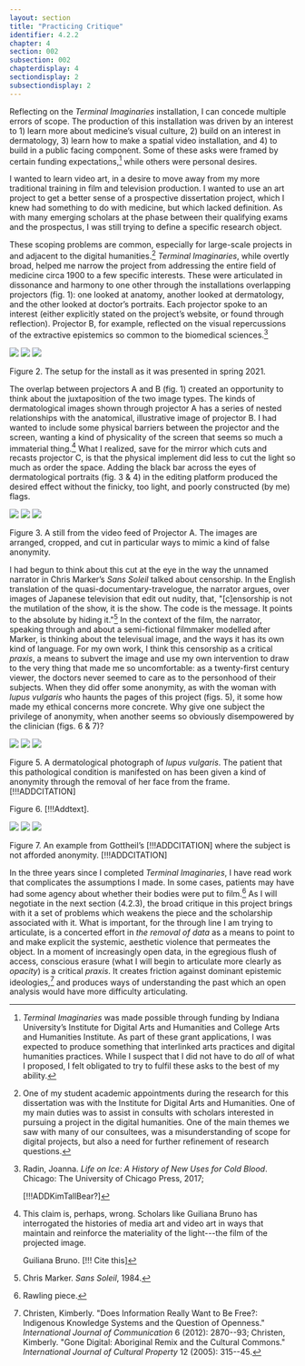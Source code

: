 ```yaml
---
layout: section
title: "Practicing Critique"
identifier: 4.2.2
chapter: 4
section: 002
subsection: 002
chapterdisplay: 4
sectiondisplay: 2
subsectiondisplay: 2
---
```


Reflecting on the *Terminal Imaginaries* installation, I can concede multiple errors of scope. The production of this installation was driven by an interest to 1) learn more about medicine’s visual culture, 2) build on an interest in dermatology, 3) learn how to make a spatial video installation, and 4) to build in a public facing component. Some of these asks were framed by certain funding expectations,[^fn1] while others were personal desires.

I wanted to learn video art, in a desire to move away from my more traditional training in film and television production. I wanted to use an art project to get a better sense of a prospective dissertation project, which I knew had something to do with medicine, but which lacked definition. As with many emerging scholars at the phase between their qualifying exams and the prospectus, I was still trying to define a specific research object.

These scoping problems are common, especially for large-scale projects in and adjacent to the digital humanities.[^fn2] *Terminal Imaginaries*, while overtly broad, helped me narrow the project from addressing the entire field of medicine circa 1900 to a few specific interests. These were articulated in dissonance and harmony to one other through the installations overlapping projectors (fig. 1): one looked at anatomy, another looked at dermatology, and the other looked at doctor’s portraits. Each projector spoke to an interest (either explicitly stated on the project’s website, or found through reflection).  Projector B, for example, reflected on the visual repercussions of the extractive epistemics so common to the biomedical sciences.[^fn3]

<img id="terminalimaginarieslivetest" class="opaque" src="{{ site.baseurl }}/assets/items/terminalimaginarieslivetest_opaque.jpg">
<img id="terminalimaginarieslivetest" class="transparent" src="{{ site.baseurl }}/assets/items/terminalimaginarieslivetes_opaque.jpg">
<img id="terminalimaginarieslivetest" class="semi-opaque" src="{{ site.baseurl }}/assets/items/terminalimaginarieslivetest_partial.jpg">

Figure 2. The setup for the install as it was presented in spring 2021.

The overlap between projectors A and B (fig. 1) created an opportunity to think about the juxtaposition of the two image types. The kinds of dermatological images shown through projector A has a series of nested relationships with the anatomical, illustrative image of projector B. I had wanted to include some physical barriers between the projector and the screen, wanting a kind of physicality of the screen that seems so much a immaterial thing.[^fn4] What I realized, save for the mirror which cuts and recasts projector C, is that the physical implement did less to cut the light so much as order the space. Adding the black bar across the eyes of dermatological portraits (fig. 3 & 4) in the editing platform produced the desired effect without the finicky, too light, and poorly constructed (by me) flags.

<img id="terminalimaginaries1" class="opaque" src="{{ site.baseurl }}/assets/items/terminalimaginaries1_opaque.jpg">
<img id="terminalimaginaries1" class="transparent" src="{{ site.baseurl }}/assets/items/terminalimaginaries1.jpg">
<img id="terminalimaginaries1" class="semi-opaque" src="{{ site.baseurl }}/assets/items/terminalimaginaries1.jpg">

Figure 3. A still from the video feed of Projector A. The images are arranged, cropped, and cut in particular ways to mimic a kind of false anonymity.

I had begun to think about this cut at the eye in the way the unnamed narrator in Chris Marker’s *Sans Soleil* talked about censorship. In the English translation of the quasi-documentary-travelogue, the narrator argues, over images of Japanese television that edit out nudity, that, "[c]ensorship is not the mutilation of the show, it is the show. The code is the message. It points to the absolute by hiding it."[^fn5] In the context of the film, the narrator, speaking through and about a semi-fictional filmmaker modelled after Marker, is thinking about the televisual image, and the ways it has its own kind of language. For my own work, I think this censorship as a critical *praxis*, a means to subvert the image and use my own intervention to draw to the very thing that made me so uncomfortable: as a twenty-first century viewer, the doctors never seemed to care as to the personhood of their subjects. When they did offer some anonymity, as with the woman with *lupus vulgaris* who haunts the pages of this project (figs. 5), it some how made my ethical concerns more concrete. Why give one subject the privilege of anonymity, when another seems so obviously disempowered by the clinician (figs. 6 & 7)?

<img id="Morris_DiseasesoftheSkin_1909_446" class="opaque" src="{{ site.baseurl }}/assets/items/Morris_DiseasesoftheSkin_1909_446_opaque.jpg">
<img id="Morris_DiseasesoftheSkin_1909_446" class="transparent" src="{{ site.baseurl }}/assets/items/Morris_DiseasesoftheSkin_1909_446.jpg">
<img id="Morris_DiseasesoftheSkin_1909_446" class="semi-opaque" src="{{ site.baseurl }}/assets/items/Morris_DiseasesoftheSkin_1909_446.jpg">

Figure 5. A dermatological photograph of *lupus vulgaris*. The patient that this pathological condition is manifested on has been given a kind of anonymity through the removal of her face from the frame. [!!!ADDCITATION]

Figure 6. [!!!Addtext].

<img id="Gottheil_SkinDiseases_1906_176" class="opaque" src="{{ site.baseurl }}/assets/items/Gottheil_SkinDiseases_1906_176_opaque.jpg">
<img id="Gottheil_SkinDiseases_1906_176" class="transparent" src="{{ site.baseurl }}/assets/items/Gottheil_SkinDiseases_1906_176.jpg">
<img id="Gottheil_SkinDiseases_1906_176" class="semi-opaque" src="{{ site.baseurl }}/assets/items/Gottheil_SkinDiseases_1906_176_partial.jpg">

Figure 7. An example from Gottheil’s [!!!ADDCITATION] where the subject is not afforded anonymity. [!!!ADDCITATION]

In the three years since I completed *Terminal Imaginaries*, I have read work that complicates the assumptions I made. In some cases, patients may have had some agency about whether their bodies were put to film.[^fn6] As I will negotiate in the next section (4.2.3), the broad critique in this project brings with it a set of problems which weakens the piece and the scholarship associated with it.  What is important, for the through line I am trying to articulate, is a concerted effort in *the removal of data* as a means to point to and make explicit the systemic, aesthetic violence that permeates the object. In a moment of increasingly open data, in the egregious flush of access, conscious erasure (what I will begin to articulate more clearly as *opacity*) is a critical *praxis*. It creates friction against dominant epistemic ideologies,[^fn7] and produces ways of understanding the past which an open analysis would have more difficulty articulating.

[^fn1]: *Terminal Imaginaries* was made possible through funding by Indiana University’s Institute for Digital Arts and Humanities and College Arts and Humanities Institute. As part of these grant applications, I was expected to produce something that interlinked arts practices and digital humanities practices. While I suspect that I did not have to do *all* of what I proposed, I felt obligated to try to fulfil these asks to the best of my ability.

[^fn2]: One of my student academic appointments during the research for this dissertation was with the Institute for Digital Arts and Humanities. One of my main duties was to assist in consults with scholars interested in pursuing a project in the digital humanities. One of the main themes we saw with many of our consultees, was a misunderstanding of scope for digital projects, but also a need for further refinement of research questions.

[^fn3]: Radin, Joanna. *Life on Ice: A History of New Uses for Cold Blood*. Chicago: The University of Chicago Press, 2017;
	
	[!!!ADDKimTallBear?]

[^fn4]: This claim is, perhaps, wrong. Scholars like Guiliana Bruno has interrogated the histories of media art and video art in ways that maintain and reinforce the materiality of the light---the film of the projected image.
	
	Guiliana Bruno. [!!! Cite this]

[^fn5]: Chris Marker. *Sans Soleil*, 1984.

[^fn6]: Rawling piece.

[^fn7]: Christen, Kimberly. "Does Information Really Want to Be Free?: Indigenous Knowledge Systems and the Question of Openness." *International Journal of Communication* 6 (2012): 2870--93; Christen, Kimberly. "Gone Digital: Aboriginal Remix and the Cultural Commons." *International Journal of Cultural Property* 12 (2005): 315--45.